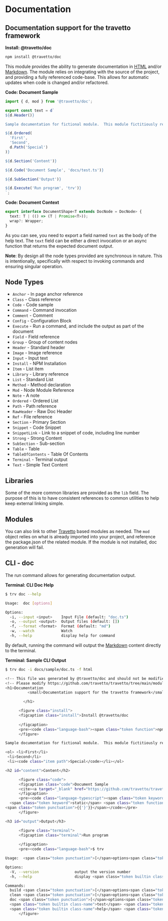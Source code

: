 <!-- This file was generated by @travetto/doc and should not be modified directly -->
<!-- Please modify https://github.com/travetto/travetto/tree/main/module/doc/doc.ts and execute "npx trv doc" to rebuild -->
# Documentation
## Documentation support for the travetto framework

**Install: @travetto/doc**
```bash
npm install @travetto/doc
```

This module provides the ability to generate documentation in [HTML](https://en.wikipedia.org/wiki/HTML) and/or [Markdown](https://en.wikipedia.org/wiki/Markdown).  The module relies on integrating with the source of the project, and providing a fully referenced code-base.  This allows for automatic updates when code is changed and/or refactored. 

**Code: Document Sample**
```typescript
import { d, mod } from '@travetto/doc';

export const text = d`
${d.Header()}

Sample documentation for fictional module.  This module fictitiously relies upon ${mod.Cache} functionality.

${d.Ordered(
  'First',
  'Second',
  d.Path('Special')
)}

${d.Section('Content')}

${d.Code('Document Sample', 'docs/test.ts')}

${d.SubSection('Output')}

${d.Execute('Run program', 'trv')}
`;
```

**Code: Document Context**
```typescript
export interface DocumentShape<T extends DocNode = DocNode> {
  text: T | (() => (T | Promise<T>));
  wrap?: Wrapper;
}
```

As you can see, you need to export a field named `text` as the body of the help text. The `text` field can be either a direct invocation or an async function that returns the expected document output.  

**Note**: By design all the node types provided are synchronous in nature.  This is intentionally, specifically with respect to invoking commands and ensuring singular operation.

## Node Types

   
   *  `Anchor` - In page anchor reference
   *  `Class` - Class reference
   *  `Code` - Code sample
   *  `Command` - Command invocation
   *  `Comment` - Comment
   *  `Config` - Configuration Block
   *  `Execute` - Run a command, and include the output as part of the document
   *  `Field` - Field reference
   *  `Group` - Group of content nodes
   *  `Header` - Standard header
   *  `Image` - Image reference
   *  `Input` - Input text
   *  `Install` - NPM Installation
   *  `Item` - List item
   *  `Library` - Library reference
   *  `List` - Standard List
   *  `Method` - Method declaration
   *  `Mod` - Node Module Reference
   *  `Note` - A note
   *  `Ordered` - Ordered List
   *  `Path` - Path reference
   *  `RawHeader` - Raw Doc Header
   *  `Ref` - File reference
   *  `Section` - Primary Section
   *  `Snippet` - Code Snippet
   *  `SnippetLink` - Link to a snippet of code, including line number
   *  `Strong` - Strong Content
   *  `SubSection` - Sub-section
   *  `Table` - Table
   *  `TableOfContents` - Table Of Contents
   *  `Terminal` - Terminal output
   *  `Text` - Simple Text Content

## Libraries

Some of the more common libraries are provided as the `lib` field.  The purpose of this is to have consistent references to common utilities to help keep external linking simple.

## Modules

You can also link to other [Travetto](https://travetto.dev) based modules as needed.  The `mod` object relies on what is already imported into your project, and reference the package.json of the related module. If the module is not installed, doc generation will fail.

## CLI - doc

The run command allows for generating documentation output.

**Terminal: CLI Doc Help**
```bash
$ trv doc --help

Usage:  doc [options]

Options:
  -i, --input <input>    Input File (default: "doc.ts")
  -o, --output <output>  Output files (default: [])
  -f, --format <format>  Format (default: "md")
  -w, --watch            Watch
  -h, --help             display help for command
```

By default, running the command will output the [Markdown](https://en.wikipedia.org/wiki/Markdown) content directly to the terminal.

**Terminal: Sample CLI Output**
```bash
$ trv doc -i docs/sample/doc.ts -f html

<!-- This file was generated by @travetto/doc and should not be modified directly -->
<!-- Please modify https://github.com/travetto/travetto/tree/main/module/doc/docs/sample/doc.ts and execute "npx trv doc" to rebuild -->
<h1>Documentation
          <small>Documentation support for the travetto framework</small>

        </h1>

      <figure class="install">
      <figcaption class="install">Install @travetto/doc
      
      </figcaption>
      <pre><code class="language-bash"><span class="token function">npm</span> <span class="token function">install</span> @travetto/doc</code></pre>     
      </figure>

Sample documentation for fictional module.  This module fictitiously relies upon <a class="module-link" href="https://github.com/travetto/travetto/tree/main/module/cache" title="Caching functionality with decorators for declarative use.">Caching</a> functionality.

<ol> <li>First</li>
 <li>Second</li>
 <li><code class="item path">Special</code></li></ol>

<h2 id="content">Content</h2>

      <figure class="code">
      <figcaption class="code">Document Sample
      <cite><a target="_blank" href="https://github.com/travetto/travetto/tree/main/module/doc/docs/test.ts">Source</a></cite>
      </figcaption>
      <pre><code class="language-typescript"><span class="token keyword">class</span> <span class="token class-name">TestFile</span> <span class="token punctuation">{{'{'}}</span>
  <span class="token keyword">static</span> <span class="token function">method</span><span class="token punctuation">(</span><span class="token punctuation">)</span> <span class="token punctuation">{{'{'}}</span> <span class="token punctuation">{{'}'}}</span>
<span class="token punctuation">{{'}'}}</span></code></pre>     
      </figure>

<h3 id="output">Output</h3>

      <figure class="terminal">
      <figcaption class="terminal">Run program
      
      </figcaption>
      <pre><code class="language-bash">$ trv

Usage:  <span class="token punctuation">[</span>options<span class="token punctuation">]</span> <span class="token punctuation">[</span>command<span class="token punctuation">]</span>

Options:
  -V, --version                output the version number
  -h, --help                   display <span class="token builtin class-name">help</span> <span class="token keyword">for</span> <span class="token builtin class-name">command</span>

Commands:
  build <span class="token punctuation">[</span>options<span class="token punctuation">]</span>
  clean <span class="token punctuation">[</span>options<span class="token punctuation">]</span>
  doc <span class="token punctuation">[</span>options<span class="token punctuation">]</span>
  <span class="token builtin class-name">test</span> <span class="token punctuation">[</span>options<span class="token punctuation">]</span> <span class="token punctuation">[</span>regexes<span class="token punctuation">..</span>.<span class="token punctuation">]</span>
  <span class="token builtin class-name">help</span> <span class="token punctuation">[</span>command<span class="token punctuation">]</span>               display <span class="token builtin class-name">help</span> <span class="token keyword">for</span> <span class="token builtin class-name">command</span></code></pre>     
      </figure>
```
